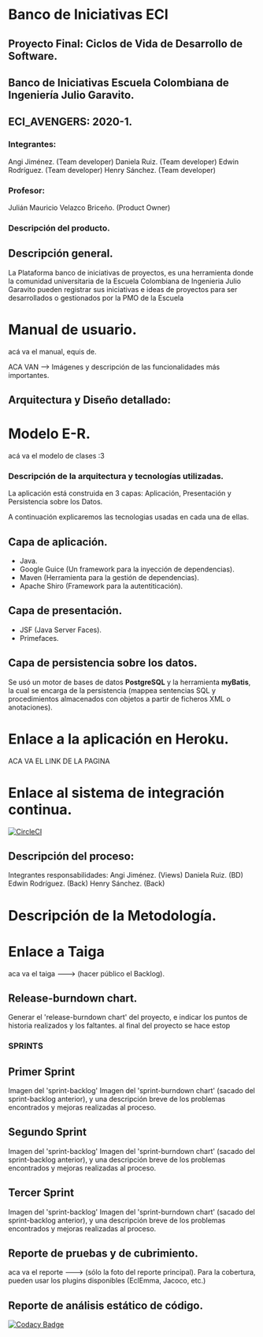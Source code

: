 # Banco de Iniciativas ECI


## Proyecto Final: Ciclos de Vida de Desarrollo de Software.
## Banco de Iniciativas Escuela Colombiana de Ingeniería Julio Garavito. 
## ECI_AVENGERS: 2020-1.


### Integrantes: 
Angi Jiménez. (Team developer)
Daniela Ruiz. (Team developer)
Edwin Rodríguez. (Team developer)
Henry Sánchez. (Team developer)


### Profesor: 
Julián Mauricio Velazco Briceño. (Product Owner)


### Descripción del producto.


## Descripción general.


La Plataforma banco de iniciativas de proyectos, es una herramienta donde la comunidad universitaria 
de la Escuela Colombiana de Ingenieria Julio Garavito pueden registrar sus iniciativas e ideas de 
proyectos para ser desarrollados o gestionados por la PMO de la Escuela


# Manual de usuario.
acá va el manual, equis de.

ACA VAN --> Imágenes y descripción de las funcionalidades más importantes.


## Arquitectura y Diseño detallado:


# Modelo E-R.
acá va el modelo de clases :3


### Descripción de la arquitectura y tecnologías utilizadas.
La aplicación está construida en 3 capas: Aplicación, Presentación y Persistencia sobre los Datos.


A continuación explicaremos las tecnologias usadas en cada una de ellas.

## Capa de aplicación.
+  Java.
+  Google Guice (Un framework para la inyección de dependencias).
+  Maven (Herramienta para la gestión de dependencias).
+  Apache Shiro (Framework para la autentiticación).


## Capa de presentación.
+  JSF (Java Server Faces).
+  Primefaces.


## Capa de persistencia sobre los datos.
Se usó un motor de bases de datos **PostgreSQL** y la herramienta **myBatis**, la cual se encarga de la persistencia 
(mappea sentencias SQL y procedimientos almacenados con objetos a partir de ficheros XML o anotaciones).


# Enlace a la aplicación en Heroku.
ACA VA EL LINK DE LA PAGINA 


# Enlace al sistema de integración continua.
[![CircleCI](https://circleci.com/gh/Edyesid/2020-1-PROYCVDS-ECI_AVENGERS.svg?style=svg)](https://circleci.com/gh/Edyesid/2020-1-PROYCVDS-ECI_AVENGERS)


## Descripción del proceso:
Integrantes responsabilidades:
Angi Jiménez. (Views)
Daniela Ruiz. (BD)
Edwin Rodríguez. (Back)
Henry Sánchez. (Back)


# Descripción de la Metodología.



# Enlace a Taiga 
aca va el taiga ---> (hacer público el Backlog).


## Release-burndown chart.
Generar el 'release-burndown chart' del proyecto, e indicar los puntos de historia realizados y los faltantes.
al final del proyecto se hace estop


### SPRINTS
## Primer Sprint
Imagen del 'sprint-backlog'
Imagen del 'sprint-burndown chart' (sacado del sprint-backlog anterior), y una descripción breve de los problemas 
encontrados y mejoras realizadas al proceso.

## Segundo Sprint
Imagen del 'sprint-backlog'
Imagen del 'sprint-burndown chart' (sacado del sprint-backlog anterior), y una descripción breve de los problemas 
encontrados y mejoras realizadas al proceso.


## Tercer Sprint
Imagen del 'sprint-backlog'
Imagen del 'sprint-burndown chart' (sacado del sprint-backlog anterior), y una descripción breve de los problemas 
encontrados y mejoras realizadas al proceso.


## Reporte de pruebas y de cubrimiento.
aca va el reporte ---> (sólo la foto del reporte principal). 
Para la cobertura, pueden usar los plugins disponibles (EclEmma, Jacoco, etc.)


## Reporte de análisis estático de código. 
[![Codacy Badge](https://api.codacy.com/project/badge/Grade/1a70a519783d4905a1dc5140955316dd)](https://app.codacy.com/manual/Edyesid/2020-1-PROYCVDS-ECI_AVENGERS?utm_source=github.com&utm_medium=referral&utm_content=Edyesid/2020-1-PROYCVDS-ECI_AVENGERS&utm_campaign=Badge_Grade_Dashboard)




